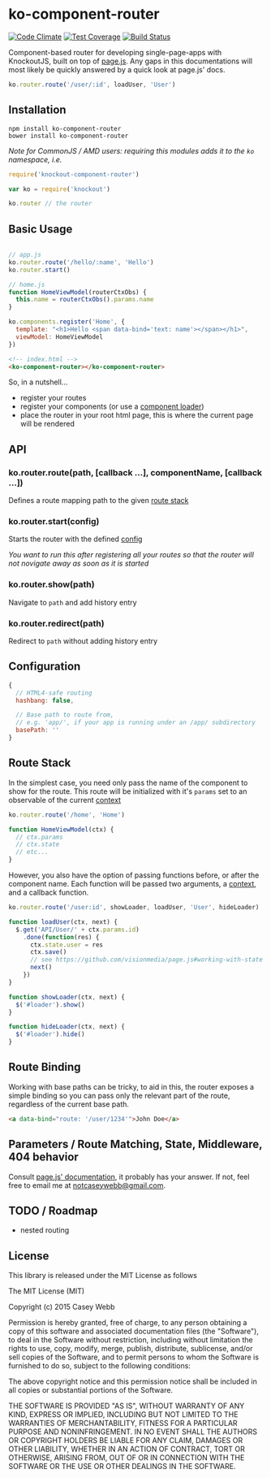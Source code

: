 # ko-component-router

[![Code Climate](https://codeclimate.com/github/caseyWebb/ko-component-router/badges/gpa.svg)](https://codeclimate.com/github/caseyWebb/ko-component-router)
[![Test Coverage](https://codeclimate.com/github/caseyWebb/ko-component-router/badges/coverage.svg)](https://codeclimate.com/github/caseyWebb/ko-component-router/coverage)
[![Build Status](https://travis-ci.org/caseyWebb/ko-component-router.svg?branch=master)](https://travis-ci.org/caseyWebb/ko-component-router)

Component-based router for developing single-page-apps with KnockoutJS,
built on top of [page.js](https://github.com/visionmedia/page.js). Any gaps in this
documentations will most likely be quickly answered by a quick look at page.js' docs.


```javascript
ko.router.route('/user/:id', loadUser, 'User')
```

## Installation
```shell
npm install ko-component-router
bower install ko-component-router
```

_Note for CommonJS / AMD users: requiring this modules adds it to the `ko` namespace, i.e._
```javascript
require('knockout-component-router')

var ko = require('knockout')

ko.router // the router
```

## Basic Usage
```javascript

// app.js
ko.router.route('/hello/:name', 'Hello')
ko.router.start()

// home.js
function HomeViewModel(routerCtxObs) {
  this.name = routerCtxObs().params.name
}

ko.components.register('Home', {
  template: "<h1>Hello <span data-bind='text: name'></span></h1>",
  viewModel: HomeViewModel
})
```

```html
<!-- index.html -->
<ko-component-router></ko-component-router>
```

So, in a nutshell...
  - register your routes
  - register your components (or use a [component loader](http://knockoutjs.com/documentation/component-loaders.html))
  - place the router in your root html page, this is where the current page will be rendered

## API

### ko.router.route(path, [callback ...], componentName, [callback ...])
Defines a route mapping path to the given [route stack](#route-stack)

### ko.router.start(config)
Starts the router with the defined [config](#configuration)

_You want to run this after registering all your routes so that the router will not
novigate away as soon as it is started_

### ko.router.show(path)
Navigate to `path` and add history entry

### ko.router.redirect(path)
Redirect to `path` without adding history entry

## Configuration
```javascript
{
  // HTML4-safe routing
  hashbang: false,

  // Base path to route from,
  // e.g. 'app/', if your app is running under an /app/ subdirectory
  basePath: ''
}
```

## Route Stack
In the simplest case, you need only pass the name of the component to show for the route.
This route will be initialized with it's `params` set to an observable of the current [context](https://github.com/visionmedia/page.js#context)
```javascript
ko.router.route('/home', 'Home')

function HomeViewModel(ctx) {
  // ctx.params
  // ctx.state
  // etc...
}
```

However, you also have the option of passing functions before, or after the component name.
Each function will be passed two arguments, a [context](https://github.com/visionmedia/page.js#context),
and a callback function.

```javascript
ko.router.route('/user:id', showLoader, loadUser, 'User', hideLoader)

function loadUser(ctx, next) {
  $.get('API/User/' + ctx.params.id)
    .done(function(res) {
      ctx.state.user = res
      ctx.save()
      // see https://github.com/visionmedia/page.js#working-with-state
      next()
    })
}

function showLoader(ctx, next) {
  $('#loader').show()
}

function hideLoader(ctx, next) {
  $('#loader').hide()
}
```

## Route Binding
Working with base paths can be tricky, to aid in this, the router exposes a simple
binding so you can pass only the relevant part of the route, regardless of the
current base path.

```html
<a data-bind="route: '/user/1234'">John Doe</a>
```

## Parameters / Route Matching, State, Middleware, 404 behavior
Consult [page.js' documentation](https://github.com/visionmedia/page.js), it probably
has your answer. If not, feel free to email me at [notcaseywebb@gmail.com](mailto:notcaseywebb@gmail.com).

## TODO / Roadmap
- nested routing

## License
This library is released under the MIT License as follows

The MIT License (MIT)

Copyright (c) 2015 Casey Webb

Permission is hereby granted, free of charge, to any person obtaining a copy
of this software and associated documentation files (the "Software"), to deal
in the Software without restriction, including without limitation the rights
to use, copy, modify, merge, publish, distribute, sublicense, and/or sell
copies of the Software, and to permit persons to whom the Software is
furnished to do so, subject to the following conditions:

The above copyright notice and this permission notice shall be included in all
copies or substantial portions of the Software.

THE SOFTWARE IS PROVIDED "AS IS", WITHOUT WARRANTY OF ANY KIND, EXPRESS OR
IMPLIED, INCLUDING BUT NOT LIMITED TO THE WARRANTIES OF MERCHANTABILITY,
FITNESS FOR A PARTICULAR PURPOSE AND NONINFRINGEMENT. IN NO EVENT SHALL THE
AUTHORS OR COPYRIGHT HOLDERS BE LIABLE FOR ANY CLAIM, DAMAGES OR OTHER
LIABILITY, WHETHER IN AN ACTION OF CONTRACT, TORT OR OTHERWISE, ARISING FROM,
OUT OF OR IN CONNECTION WITH THE SOFTWARE OR THE USE OR OTHER DEALINGS IN THE
SOFTWARE.
